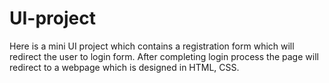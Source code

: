 # UI-project
Here is a mini UI project which contains a registration form which will redirect the user to login form. After completing login process the page will redirect to a webpage which is designed in HTML, CSS.

